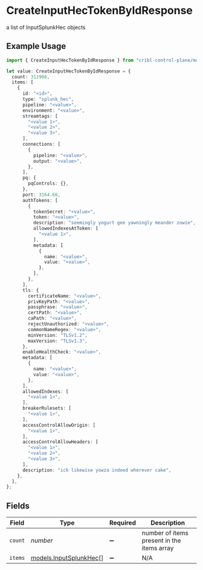 # CreateInputHecTokenByIdResponse

a list of InputSplunkHec objects

## Example Usage

```typescript
import { CreateInputHecTokenByIdResponse } from "cribl-control-plane/models/operations";

let value: CreateInputHecTokenByIdResponse = {
  count: 311908,
  items: [
    {
      id: "<id>",
      type: "splunk_hec",
      pipeline: "<value>",
      environment: "<value>",
      streamtags: [
        "<value 1>",
        "<value 2>",
        "<value 3>",
      ],
      connections: [
        {
          pipeline: "<value>",
          output: "<value>",
        },
      ],
      pq: {
        pqControls: {},
      },
      port: 3164.66,
      authTokens: [
        {
          tokenSecret: "<value>",
          token: "<value>",
          description: "seemingly yogurt gee yawningly meander zowie",
          allowedIndexesAtToken: [
            "<value 1>",
          ],
          metadata: [
            {
              name: "<value>",
              value: "<value>",
            },
          ],
        },
      ],
      tls: {
        certificateName: "<value>",
        privKeyPath: "<value>",
        passphrase: "<value>",
        certPath: "<value>",
        caPath: "<value>",
        rejectUnauthorized: "<value>",
        commonNameRegex: "<value>",
        minVersion: "TLSv1.2",
        maxVersion: "TLSv1.3",
      },
      enableHealthCheck: "<value>",
      metadata: [
        {
          name: "<value>",
          value: "<value>",
        },
      ],
      allowedIndexes: [
        "<value 1>",
      ],
      breakerRulesets: [
        "<value 1>",
      ],
      accessControlAllowOrigin: [
        "<value 1>",
      ],
      accessControlAllowHeaders: [
        "<value 1>",
        "<value 2>",
        "<value 3>",
      ],
      description: "ick likewise yowza indeed wherever cake",
    },
  ],
};
```

## Fields

| Field                                                     | Type                                                      | Required                                                  | Description                                               |
| --------------------------------------------------------- | --------------------------------------------------------- | --------------------------------------------------------- | --------------------------------------------------------- |
| `count`                                                   | *number*                                                  | :heavy_minus_sign:                                        | number of items present in the items array                |
| `items`                                                   | [models.InputSplunkHec](../../models/inputsplunkhec.md)[] | :heavy_minus_sign:                                        | N/A                                                       |